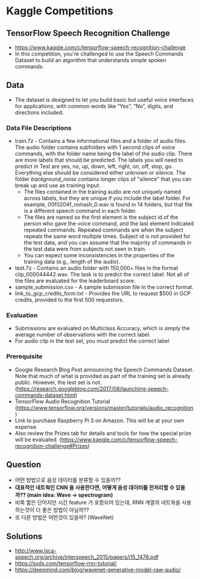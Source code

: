 # Kaggle Competitions
## TensorFlow Speech Recognition Challenge
- https://www.kaggle.com/c/tensorflow-speech-recognition-challenge
- In this competition, you're challenged to use the Speech Commands Dataset to build an algorithm that understands simple spoken commands.


## Data
- The dataset is designed to let you build basic but useful voice interfaces for applications, with common words like “Yes”, “No”, digits, and directions included. 


### Data File Descriptions
- train.7z - Contains a few informational files and a folder of audio files. The audio folder contains subfolders with 1 second clips of voice commands, with the folder name being the label of the audio clip. There are more labels that should be predicted. The labels you will need to predict in Test are yes, no, up, down, left, right, on, off, stop, go. Everything else should be considered either unknown or silence. The folder _background_noise_ contains longer clips of "silence" that you can break up and use as training input.
  - The files contained in the training audio are not uniquely named across labels, but they are unique if you include the label folder. For example, 00f0204f_nohash_0.wav is found in 14 folders, but that file is a different speech command in each folder.
  - The files are named so the first element is the subject id of the person who gave the voice command, and the last element indicated repeated commands. Repeated commands are when the subject repeats the same word multiple times. Subject id is not provided for the test data, and you can assume that the majority of commands in the test data were from subjects not seen in train.
  - You can expect some inconsistencies in the properties of the training data (e.g., length of the audio).
- test.7z - Contains an audio folder with 150,000+ files in the format clip_000044442.wav. The task is to predict the correct label. Not all of the files are evaluated for the leaderboard score.
- sample_submission.csv - A sample submission file in the correct format.
- link_to_gcp_credits_form.txt - Provides the URL to request $500 in GCP credits, provided to the first 500 requestors.


### Evaluation
- Submissions are evaluated on Multiclass Accuracy, which is simply the average number of observations with the correct label.
- For audio clip in the test set, you must predict the correct label


### Prerequisite
- Google Research Blog Post announcing the Speech Commands Dataset. Note that much of what is provided as part of the training set is already public. However, the test set is not. (https://research.googleblog.com/2017/08/launching-speech-commands-dataset.html)
- TensorFlow Audio Recognition Tutorial (https://www.tensorflow.org/versions/master/tutorials/audio_recognition)
- Link to purchase Raspberry Pi 3 on Amazon. This will be at your own expense.
- Also review the Prizes tab for details and tools for how the special prize will be evaluated. (https://www.kaggle.com/c/tensorflow-speech-recognition-challenge#Prizes)

## Question
- 어떤 방법으로 음성 데이터를 분류할 수 있을까??
- <b>대표적인 네트웍인 CNN 을 사용한다면, 어떻게 음성 데이터를 전처리할 수 있을까?? (main idea: Wave -> spectrogram)</b>
- 비록 짧은 단어지만 시간 feature 가 포함되어 있는데, RNN 계열의 네트웍을 사용하는것이 더 좋은 방법이 아닐까??
- 또 다른 방법은 어떤것이 있을까? (WaveNet)

## Solutions
- http://www.isca-speech.org/archive/interspeech_2015/papers/i15_1478.pdf
- https://svds.com/tensorflow-rnn-tutorial/
- https://deepmind.com/blog/wavenet-generative-model-raw-audio/


